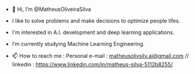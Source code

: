 - 👋 Hi, I’m @MatheusOliveiraSilva
- I like to solve problems and make decisions to optimize people lifes.
- I'm interested in A.I. development and deep learning applications.
- I’m currently studying Machine Learning Engineering.

- 📫 How to reach me : Personal e-mail : matheusolivsilv.ai@gmail.com  // linkedin : https://www.linkedin.com/in/matheus-silva-5112b8255/



